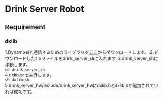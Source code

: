# Drink Server Robot 

## Requirement
### dxlib
1.Dynamixelと通信するためのライブラリを[ここ](http://www.besttechnology.co.jp/download/DXLIB_V4.3.zip)からダウンロードします。
2.ダウンロードしたzipファイルをdrink\_server\_shに入れます.
3.drink\_server\_shに移動します。
<br>
`cd drink_server_sh`
<br>
4.dxlib.shを実行します。
<br>
`sh dxlib.sh`
<br>
5.drink\_server\_hw/include/drink\_server\_hwにdxlib.hとdxlib.oが追加されていれば成功です。
